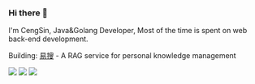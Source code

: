 ### Hi there 👋

I'm CengSin, Java&Golang Developer, Most of the time is spent on web back-end development.

Building: [易搜](https://yisou.xin) - A RAG service for personal knowledge management

<!--
**CengSin/CengSin** is a ✨ _special_ ✨ repository because its `README.md` (this file) appears on your GitHub profile.

Here are some ideas to get you started:

- 🔭 I’m currently working on ...
- 🌱 I’m currently learning ...
- 👯 I’m looking to collaborate on ...
- 🤔 I’m looking for help with ...
- 💬 Ask me about ...
- 📫 How to reach me: ...
- 😄 Pronouns: ...
- ⚡ Fun fact: ...
-->

![](https://github-profile-summary-cards.vercel.app/api/cards/profile-details?username=cengsin&theme=nord_bright)
![](https://github-profile-summary-cards.vercel.app/api/cards/repos-per-language?username=cengsin&theme=nord_bright)
![](https://github-profile-summary-cards.vercel.app/api/cards/stats?username=cengsin&theme=nord_bright)
